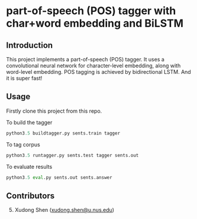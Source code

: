 # part-of-speech (POS) tagger with char+word embedding and BiLSTM

## Introduction

This project implements a part-of-speech (POS) tagger. It uses a convolutional neural network for character-level embedding, along with word-level embedding. POS tagging is achieved by bidirectional LSTM. And it is super fast!

## Usage

Firstly clone this project from this repo.

To build the tagger

```python
python3.5 buildtagger.py sents.train tagger
```

To tag corpus

```python
python3.5 runtagger.py sents.test tagger sents.out
```

To evaluate results

```python
python3.5 eval.py sents.out sents.answer
```

## Contributors

5. Xudong Shen (xudong.shen@u.nus.edu)
